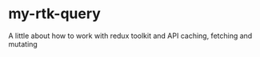 # my-rtk-query
A little about how to work with redux toolkit and API caching, fetching and mutating
